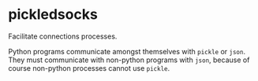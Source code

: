 # pickledsocks


Facilitate connections processes.

Python programs communicate amongst themselves with `pickle` or `json`.
They must communicate with non-python programs with `json`, because
of course non-python processes cannot use `pickle`.